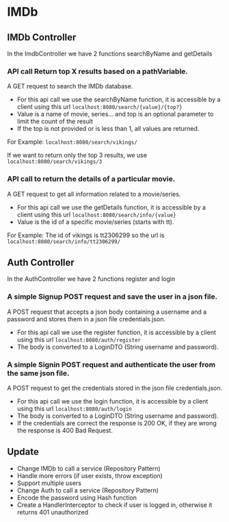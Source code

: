 # IMDb

## IMDb Controller
In the ImdbController we have 2 functions
searchByName and getDetails

### API call Return top X results based on a pathVariable.
A GET request to search the IMDb database.
- For this api call we use the searchByName function, it is accessible by a client using this url
`localhost:8080/search/{value}/{top?}`
- Value is a name of movie, series... and top is an optional parameter to limit the count of the result
- If the top is not provided or is less than 1, all values are returned.

For Example:
`localhost:8080/search/vikings/`

If we want to return only the top 3 results, we use `localhost:8080/search/vikings/3`


### API call to return the details of a particular movie.
A GET request to get all information related to a movie/series.
- For this api call we use the getDetails function, it is accessible by a client using this url
`localhost:8080/search/info/{value}`
- Value is the id of a specific movie/series (starts with tt).

For Example:
The id of vikings is tt2306299 so the url is
`localhost:8080/search/info/tt2306299/`

## Auth Controller

In the AuthController we have 2 functions
register and login

### A simple Signup POST request and save the user in a json file.
A POST request that accepts a json body containing a username and a password and stores them in a json file credentials.json.
- For this api call we use the register function, it is accessible by a client using this url
  `localhost:8080/auth/register`
- The body is converted to a LoginDTO (String username and password).


### A simple Signin POST request and authenticate the user from the same json file.
A POST request to get the credentials stored in the json file credentials.json.
- For this api call we use the login function, it is accessible by a client using this url
  `localhost:8080/auth/login`
- The body is converted to a LoginDTO (String username and password).
- If the credentials are correct the response is 200 OK, if they are wrong the response is 400 Bad Request.


## Update

- Change IMDb to call a service (Repository Pattern)
- Handle more errors (if user exists, throw exception)
- Support multiple users
- Change Auth to call a service (Repository Pattern)
- Encode the password using Hash function
- Create a HandlerInterceptor to check if user is logged in, otherwise it returns 401 unauthorized